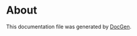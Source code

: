 # About

This documentation file was generated by [DocGen](https://github.com/Duet3D/DuetSoftwareFramework/tree/v3.5-dev/src/DocGen).